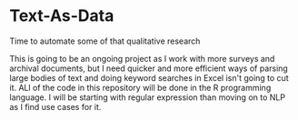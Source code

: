 # Text-As-Data
Time to automate some of that qualitative research

This is going to be an ongoing project as I work with more surveys and archival documents, but I need quicker and more efficient ways of parsing large bodies of text and doing keyword searches in Excel isn't going to cut it. ALl of the code in this repository will be done in the R programming language. I will be starting with regular expression than moving on to NLP as I find use cases for it. 
